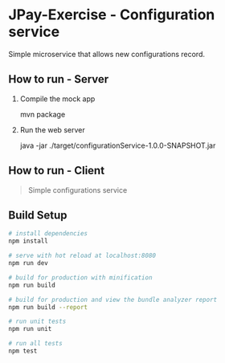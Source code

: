 # JPay-Exercise - Configuration service
Simple microservice that allows new configurations record.

## How to run - Server

  1. Compile the mock app

        mvn package

  2. Run the web server

        java -jar ./target/configurationService-1.0.0-SNAPSHOT.jar

## How to run - Client

> Simple configurations service

## Build Setup

``` bash
# install dependencies
npm install

# serve with hot reload at localhost:8080
npm run dev

# build for production with minification
npm run build

# build for production and view the bundle analyzer report
npm run build --report

# run unit tests
npm run unit

# run all tests
npm test
```
